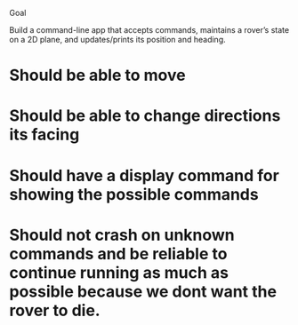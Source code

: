 Goal

Build a command-line app that accepts commands, maintains a rover’s state on a 2D plane, and updates/prints its position and heading.

# Should be able to move
# Should be able to change directions its facing
# Should have a display command for showing the possible commands
# Should not crash on unknown commands and be reliable to continue running as much as possible because we dont want the rover to die.